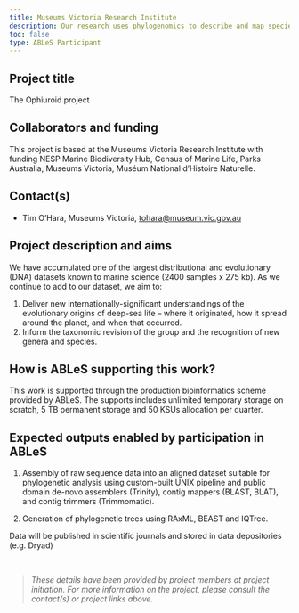 ```yaml
---
title: Museums Victoria Research Institute
description: Our research uses phylogenomics to describe and map species distribution patterns, origin and spread of a class of marine life (brittle-stars or ophiuroids) across global seafloors over the past 100 million years.
toc: false
type: ABLeS Participant
---
```


## Project title

The Ophiuroid project

## Collaborators and funding

This project is based at the Museums Victoria Research Institute with funding NESP Marine Biodiversity Hub, Census of Marine Life, Parks Australia, Museums Victoria, Muséum National d’Histoire Naturelle.

## Contact(s)

- Tim O’Hara, Museums Victoria, <tohara@museum.vic.gov.au>

## Project description and aims

We have accumulated one of the largest distributional and evolutionary (DNA) datasets
known to marine science (2400 samples x 275 kb). As we continue to add to our dataset, we
aim to:

1. Deliver new internationally-significant understandings of the evolutionary origins of
   deep-sea life – where it originated, how it spread around the planet, and when that
   occurred.
2. Inform the taxonomic revision of the group and the recognition of new genera and
   species.

## How is ABLeS supporting this work?

This work is supported through the production bioinformatics scheme provided by ABLeS. The supports includes unlimited temporary storage on scratch, 5 TB permanent storage and 50 KSUs allocation per quarter.

## Expected outputs enabled by participation in ABLeS

1. Assembly of raw sequence data into an aligned dataset suitable for phylogenetic analysis using custom-built UNIX pipeline and public domain de-novo assemblers (Trinity), contig mappers (BLAST, BLAT), and contig trimmers (Trimmomatic).

2. Generation of phylogenetic trees using RAxML, BEAST and IQTree.

Data will be published in scientific journals and stored in data depositories (e.g. Dryad)

<br/>

> _These details have been provided by project members at project initiation. For more information on the project, please consult the contact(s) or project links above._

